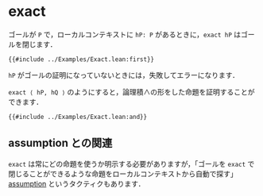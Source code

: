 # exact

ゴールが `P` で，ローカルコンテキストに `hP: P` があるときに，`exact hP` はゴールを閉じます．

```lean
{{#include ../Examples/Exact.lean:first}}
```

`hP` がゴールの証明になっていないときには，失敗してエラーになります．

`exact ⟨ hP, hQ ⟩` のようにすると，論理積∧の形をした命題を証明することができます．

```lean
{{#include ../Examples/Exact.lean:and}}
```

## assumption との関連

`exact` は常にどの命題を使うか明示する必要がありますが，「ゴールを `exact` で閉じることができるような命題をローカルコンテキストから自動で探す」 [assumption](./assumption.md) というタクティクもあります．